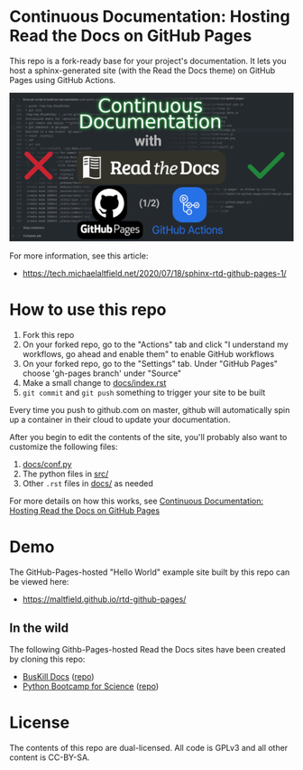 # Continuous Documentation: Hosting Read the Docs on GitHub Pages

This repo is a fork-ready base for your project's documentation. It lets you host a sphinx-generated site (with the Read the Docs theme) on GitHub Pages using GitHub Actions.


<p align="center">
  <a href="https://tech.michaelaltfield.net/2020/07/18/sphinx-rtd-github-pages-1/"><img src="docs/_static/sphinx-rtd-github-pages-1_featuredImage1.jpg?raw=true" alt="Continuous Documentation with Read the Docs on GitHub Pages using GitHub Actions"/></a>
</p>

For more information, see this article:

 * https://tech.michaelaltfield.net/2020/07/18/sphinx-rtd-github-pages-1/

# How to use this repo

1. Fork this repo
1. On your forked repo, go to the "Actions" tab and click "I understand my workflows, go ahead and enable them" to enable GitHub workflows
1. On your forked repo, go to the "Settings" tab. Under "GitHub Pages" choose 'gh-pages branch' under "Source"
1. Make a small change to [docs/index.rst](/docs/index.rst)
1. `git commit` and `git push` something to trigger your site to be built

Every time you push to github.com on master, github will automatically spin up a container in their cloud to update your documentation.

After you begin to edit the contents of the site, you'll probably also want to customize  the following files:

1. [docs/conf.py](/docs/conf.py)
1. The python files in [src/](/src/)
1. Other `.rst` files in [docs/](/docs) as needed

For more details on how this works, see [Continuous Documentation: Hosting Read the Docs on GitHub Pages](https://tech.michaelaltfield.net/2020/07/18/sphinx-rtd-github-pages-1/)

# Demo

The GitHub-Pages-hosted "Hello World" example site built by this repo can be viewed here:

 * https://maltfield.github.io/rtd-github-pages/

## In the wild

The following Githb-Pages-hosted Read the Docs sites have been created by cloning this repo:

 * [BusKill Docs](https://docs.buskill.in/buskill-app/en/stable/) ([repo](https://github.com/BusKill/buskill-app/tree/master/docs))
 * [Python Bootcamp for Science](https://vienneae.github.io/rtd-github-pages/en/master/index.html) ([repo](https://github.com/vienneae/rtd-github-pages/tree/master/docs))

# License

The contents of this repo are dual-licensed. All code is GPLv3 and all other content is CC-BY-SA.
